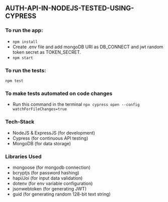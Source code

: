 ## AUTH-API-IN-NODEJS-TESTED-USING-CYPRESS

### To run the app:
+ `npm install`
+ Create .env file and add mongoDB URI as DB_CONNECT and jwt random token secret as TOKEN_SECRET.
+ `npm start`

### To run the tests:
`npm test`

### To make tests automated on code changes
+ Run this command in the terminal `npx cypress open --config watchForFileChanges=true`

### Tech-Stack
+ NodeJS & ExpressJS (for development)
+ Cypress (for continuous API testing)
+ MongoDB (for data storage)

### Libraries Used
+ mongoose (for mongodb connection)
+ bcryptjs (for password hashing)
+ hapi/Joi (for input data validation)
+ dotenv (for env variable configuration)
+ jsonwebtoken (for generating JWT)
+ guid (for generating random 128-bit text string)
